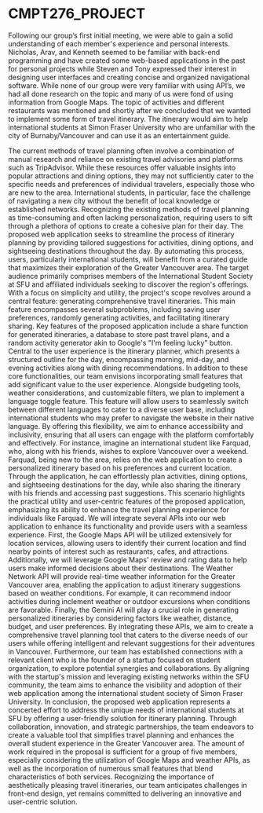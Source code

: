 # CMPT276_PROJECT
Following our group’s first initial meeting, we were able to gain a solid understanding of each member's experience and personal interests. Nicholas, Arav, and Kenneth seemed to be familiar with back-end programming and have created some web-based applications in the past for personal projects while Steven and Tony expressed their interest in designing user interfaces and creating concise and organized navigational software. While none of our group were very familiar with using API’s, we had all done research on the topic and many of us were fond of using information from Google Maps. The topic of activities and different restaurants was mentioned and shortly after we concluded that we wanted to implement some form of travel itinerary. The itinerary would aim to help international students at Simon Fraser University who are unfamiliar with the city of Burnaby/Vancouver and can use it as an entertainment guide.

The current methods of travel planning often involve a combination of manual research and reliance on existing travel advisories and platforms such as TripAdvisor. While these resources offer valuable insights into popular attractions and dining options, they may not sufficiently cater to the specific needs and preferences of individual travelers, especially those who are new to the area. International students, in particular, face the challenge of navigating a new city without the benefit of local knowledge or established networks.
Recognizing the existing methods of travel planning as time-consuming and often lacking personalization, requiring users to sift through a plethora of options to create a cohesive plan for their day. The proposed web application seeks to streamline the process of itinerary planning by providing tailored suggestions for activities, dining options, and sightseeing destinations throughout the day. By automating this process, users, particularly international students, will benefit from a curated guide that maximizes their exploration of the Greater Vancouver area. 
The target audience primarily comprises members of the International Student Society at SFU and affiliated individuals seeking to discover the region's offerings. With a focus on simplicity and utility, the project's scope revolves around a central feature: generating comprehensive travel itineraries. This main feature encompasses several subproblems, including saving user preferences, randomly generating activities, and facilitating itinerary sharing.
Key features of the proposed application include a share function for generated itineraries, a database to store past travel plans, and a random activity generator akin to Google's "I'm feeling lucky" button. Central to the user experience is the itinerary planner, which presents a structured outline for the day, encompassing morning, mid-day, and evening activities along with dining recommendations.
In addition to these core functionalities, our team envisions incorporating small features that add significant value to the user experience. Alongside budgeting tools, weather considerations, and customizable filters, we plan to implement a language toggle feature. This feature will allow users to seamlessly switch between different languages to cater to a diverse user base, including international students who may prefer to navigate the website in their native language. By offering this flexibility, we aim to enhance accessibility and inclusivity, ensuring that all users can engage with the platform comfortably and effectively.
For instance, imagine an international student like Farquad, who, along with his friends, wishes to explore Vancouver over a weekend. Farquad, being new to the area, relies on the web application to create a personalized itinerary based on his preferences and current location. Through the application, he can effortlessly plan activities, dining options, and sightseeing destinations for the day, while also sharing the itinerary with his friends and accessing past suggestions. This scenario highlights the practical utility and user-centric features of the proposed application, emphasizing its ability to enhance the travel planning experience for individuals like Farquad.
We will integrate several APIs into our web application to enhance its functionality and provide users with a seamless experience. First, the Google Maps API will be utilized extensively for location services, allowing users to identify their current location and find nearby points of interest such as restaurants, cafes, and attractions. Additionally, we will leverage Google Maps' review and rating data to help users make informed decisions about their destinations. The Weather Network API will provide real-time weather information for the Greater Vancouver area, enabling the application to adjust itinerary suggestions based on weather conditions. For example, it can recommend indoor activities during inclement weather or outdoor excursions when conditions are favorable. Finally, the Gemini AI will play a crucial role in generating personalized itineraries by considering factors like weather, distance, budget, and user preferences. By integrating these APIs, we aim to create a comprehensive travel planning tool that caters to the diverse needs of our users while offering intelligent and relevant suggestions for their adventures in Vancouver.
Furthermore, our team has established connections with a relevant client who is the founder of a startup focused on student organization, to explore potential synergies and collaborations. By aligning with the startup's mission and leveraging existing networks within the SFU community, the team aims to enhance the visibility and adoption of their web application among the international student society of Simon Fraser University.
In conclusion, the proposed web application represents a concerted effort to address the unique needs of international students at SFU by offering a user-friendly solution for itinerary planning. Through collaboration, innovation, and strategic partnerships, the team endeavors to create a valuable tool that simplifies travel planning and enhances the overall student experience in the Greater Vancouver area. The amount of work required in the proposal is sufficient for a group of five members, especially considering the utilization of Google Maps and weather APIs, as well as the incorporation of numerous small features that blend characteristics of both services. Recognizing the importance of aesthetically pleasing travel itineraries, our team anticipates challenges in front-end design, yet remains committed to delivering an innovative and user-centric solution.
